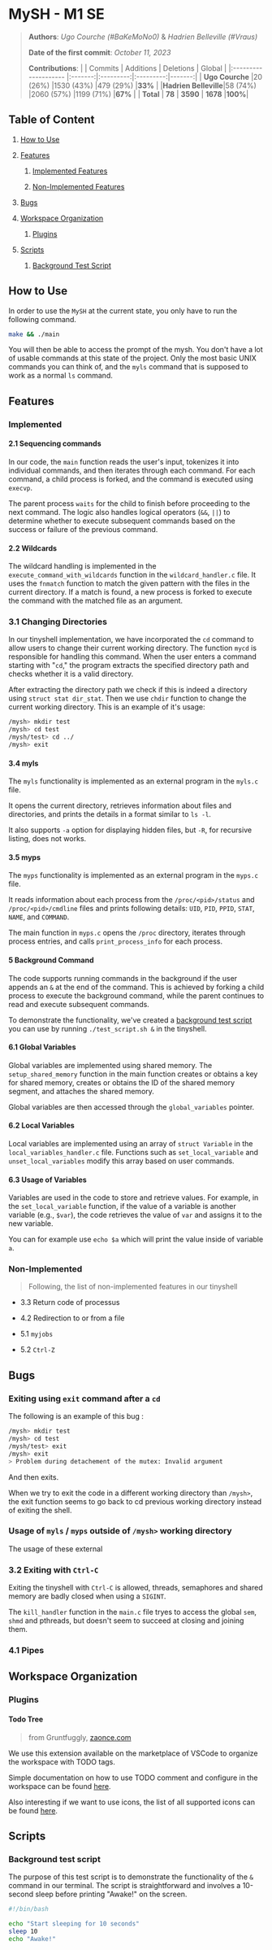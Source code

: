 # MySH - M1 SE

> **Authors**: *Ugo Courche (#BaKeMoNo0)* & *Hadrien Belleville (#Vraus)*
>
> **Date of the first commit**: *October 11, 2023*
>
> **Contributions**:
> |                      | Commits | Additions | Deletions | Global |
> |:-------------------- |:-------:|:---------:|:---------:|-------:|
> | **Ugo Courche**      |20 (26%) |1530 (43%) |479 (29%)  |**33%** |
> |**Hadrien Belleville**|58 (74%) |2060 (57%) |1199 (71%) |**67%** |
> | **Total**            |  **78** |  **3590** |  **1678** |**100%**|

## Table of Content

1. [How to Use](#how-to-use)

1. [Features](#features)

    1. [Implemented Features](#implemented)

    1. [Non-Implemented Features](#non-implemented)

1. [Bugs](#bugs)

1. [Workspace Organization](#workspace-organization)

    1. [Plugins](#plugins)

1. [Scripts](#scripts)

    1. [Background Test Script](#background-test-script)

## How to Use

In order to use the `MySH` at the current state, you only have to run the following command.

```bash
make && ./main
```

You will then be able to access the prompt of the mysh. You don't have a lot of usable commands at this state of the project. Only the most basic UNIX commands you can think of, and the `myls` command that is supposed to work as a normal `ls` command.

## Features

### Implemented

#### 2.1 Sequencing commands

In our code, the `main` function reads the user's input, tokenizes it into individual commands, and then iterates through each command. For each command, a child process is forked, and the command is executed using `execvp`.

The parent process `waits` for the child to finish before proceeding to the next command. The logic also handles logical operators (`&&`, `||`) to determine whether to execute subsequent commands based on the success or failure of the previous command.

#### 2.2 Wildcards

The wildcard handling is implemented in the `execute_command_with_wildcards` function in the `wildcard_handler.c` file. It uses the `fnmatch` function to match the given pattern with the files in the current directory. If a match is found, a new process is forked to execute the command with the matched file as an argument.

### 3.1 Changing Directories

In our tinyshell implementation, we have incorporated the `cd` command to allow users to change their current working directory. The function `mycd` is responsible for handling this command. When the user enters a command starting with "`cd`," the program extracts the specified directory path and checks whether it is a valid directory.

After extracting the directory path we check if this is indeed a directory using `struct stat dir_stat`. Then we use `chdir` function to change the current working directory. This is an example of it's usage:

```bash
/mysh> mkdir test
/mysh> cd test
/mysh/test> cd ../
/mysh> exit
```

#### 3.4 myls

The `myls` functionality is implemented as an external program in the `myls.c` file.

It opens the current directory, retrieves information about files and directories, and prints the details in a format similar to `ls -l`.

It also supports `-a` option for displaying hidden files, but `-R`, for recursive listing, does not works.

#### 3.5 myps

The `myps` functionality is implemented as an external program in the `myps.c` file.

It reads information about each process from the `/proc/<pid>/status` and `/proc/<pid>/cmdline` files and prints following details: `UID`, `PID`, `PPID`, `STAT`, `NAME`, and `COMMAND`.

The main function in `myps.c` opens the `/proc` directory, iterates through process entries, and calls `print_process_info` for each process.

#### 5 Background Command

The code supports running commands in the background if the user appends an `&` at the end of the command. This is achieved by forking a child process to execute the background command, while the parent continues to read and execute subsequent commands.

To demonstrate the functionality, we've created a [background test script](#background-test-script) you can use by running `./test_script.sh &` in the tinyshell.

#### 6.1 Global Variables

Global variables are implemented using shared memory. The `setup_shared_memory` function in the main function creates or obtains a key for shared memory, creates or obtains the ID of the shared memory segment, and attaches the shared memory.

Global variables are then accessed through the `global_variables` pointer.

#### 6.2 Local Variables

Local variables are implemented using an array of `struct Variable` in the `local_variables_handler.c` file. Functions such as `set_local_variable` and `unset_local_variables` modify this array based on user commands.

#### 6.3 Usage of Variables

Variables are used in the code to store and retrieve values. For example, in the `set_local_variable` function, if the value of a variable is another variable (e.g., `$var`), the code retrieves the value of `var` and assigns it to the new variable.

You can for example use `echo $a` which will print the value inside of variable `a`.

### Non-Implemented

> Following, the list of non-implemented features in our tinyshell

+ 3.3 Return code of processus

+ 4.2 Redirection to or from a file

+ 5.1 `myjobs`

+ 5.2 `Ctrl-Z`

## Bugs

### Exiting using `exit` command after a `cd`

The following is an example of this bug :

```bash
/mysh> mkdir test
/mysh> cd test
/mysh/test> exit
/mysh> exit
> Problem during detachement of the mutex: Invalid argument
```

And then exits.

When we try to exit the code in a different working directory than `/mysh>`, the exit function seems to go back to cd previous working directory instead of exiting the shell.

### Usage of `myls` / `myps` outside of `/mysh>` working directory

The usage of these external

### 3.2 Exiting with `Ctrl-C`

Exiting the tinyshell with `Ctrl-C` is allowed, threads, semaphores and shared memory are badly closed when using a `SIGINT`.

The `kill_handler` function in the `main.c` file tryes to access the global `sem`, `shmd` and pthreads, but doesn't seem to succeed at closing and joining them.

### 4.1 Pipes

## Workspace Organization

### Plugins

#### Todo Tree

> from Gruntfuggly, [zaonce.com](https://www.zaonce.com/cgi-bin/blog.pl)

We use this extension available on the marketplace of VSCode to organize the workspace with TODO tags.

Simple documentation on how to use TODO comment and configure in the workspace can be found [here](https://thomasventurini.com/articles/the-best-way-to-work-with-todos-in-vscode/).

Also interesting if we want to use icons, the list of all supported icons can be found [here](https://microsoft.github.io/vscode-codicons/dist/codicon.html).

## Scripts

### Background test script

The purpose of this test script is to demonstrate the functionality of the `&` command in our terminal. The script is straightforward and involves a 10-second sleep before printing "Awake!" on the screen.

```bash
#!/bin/bash

echo "Start sleeping for 10 seconds"
sleep 10
echo "Awake!"
```
